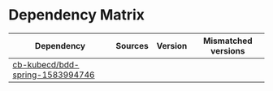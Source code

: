 # Dependency Matrix

Dependency | Sources | Version | Mismatched versions
---------- | ------- | ------- | -------------------
[cb-kubecd/bdd-spring-1583994746](https://github.com/cb-kubecd/bdd-spring-1583994746.git) |  | []() | 
